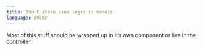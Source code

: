 ```yaml
---
title: Don’t store view logic in models
language: ember
---
```


Most of this stuff should be wrapped up in it’s own component or live in the controller.
